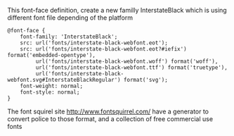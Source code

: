 
This font-face definition, create a new familly InterstateBlack which is using different font file depending of the platform
```
@font-face {
    font-family: 'InterstateBlack';
    src: url('fonts/interstate-black-webfont.eot');
    src: url('fonts/interstate-black-webfont.eot?#iefix') format('embedded-opentype'),
         url('fonts/interstate-black-webfont.woff') format('woff'),
         url('fonts/interstate-black-webfont.ttf') format('truetype'),
         url('fonts/interstate-black-webfont.svg#InterstateBlackRegular') format('svg');
    font-weight: normal;
    font-style: normal;
}
```

The font squirel site http://www.fontsquirrel.com/ 
have a generator to convert police to those format, and a collection of free commercial use fonts